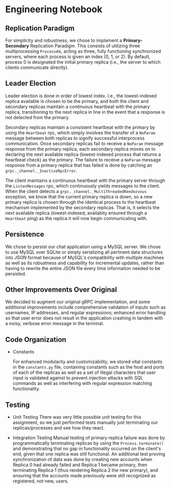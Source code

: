 # Engineering Notebook #

## Replication Paradigm ##
For simplicity and robustness, we chose to implement a **Primary-Secondary** Replication Paradigm. This consists of utilizing three multiprocessing `Process`es, acting as three, fully functioning synchronized servers, where each process is given an index (0, 1, or 2). By default, process 0 is designated the initial primary replica (i.e., the server to which clients communicate directly).

## Leader Election ##
Leader election is done in order of lowest index. I.e., the lowest-indexed replica available is chosen to be the primary, and both the client and secondary replicas maintain a continuous heartbeat with the primary replica, transitioning to the next replica in line in the event that a response is not detected from the primary.

Secondary replicas maintain a consistent heartbeat with the primary by using the `Heartbeat` rpc, which simply involves the transfer of a `NoParam` message between both replicas to signify successful interprocess communication. Once secondary replicas fail to receive a `NoParam` message response from the primary replica, each secondary replica moves on to declaring the next available replica (lowest-indexed process that returns a heartbeat check) as the primary. The failure to receive a `NoParam` message response from a primary replica that has failed is done by catching an `grpc._channel._InactiveRpcError`.

The client maintains a continuous heartbeat with the primary server through the `ListenMessages` rpc, which continuously yields messages to the client. When the client detects a `grpc._channel._MultiThreadedRendezvous` exception, we know that the current primary replica is down, so a new primary replica is chosen through the identical process to the heartbeat mechanism implemented by the secondary replicas. That is, it selects the next available replica (lowest-indexed; availabity ensured through a `Heartbeat` ping) as the replica it will now begin communicating with.

## Persistence ##
We chose to persist our chat application using a MySQL server. We chose to use MySQL over SQLite or simply serializing all pertinent data structures into JSON format because of MySQL's compatibility with multiple machines as well as its robustness and capability for incremental updates, rather than having to rewrite the entire JSON file every time information needed to be persisted.

## Other Improvements Over Original ##
We decided to augment our original gRPC implementation, and some additional improvements include comprehensive validation of inputs such as usernames, IP addresses, and regular expressions; enhanced error handling so that user error does not result in the application crashing in tandem with a noisy, verbose error message in the terminal.

## Code Organization ##
- Constants

    For enhanced modularity and customizability, we stored vital constants in the `constants.py` file, containing constants such as the host and ports of each of the replicas as well as a set of illegal characters that user input is validated against to prevent injection attacks with SQL commands as well as interfering with regular expression matching functionality.

## Testing ##
- Unit Testing
There was very little possible unit testing for this assignment, so we just performed tests manually just terminating our replicas/processes
and see how they react.

- Integration Testing
Manual testing of primary replica failure was done by programmatically terminating replicas by using the `Process.terminate()` and demonstrating that no gap in functionality occurred on the client's end, given that one replica was still functional. An additional test proving synchronization of data was done by creating new accounts when Replica 0 had already failed and Replica 1 became primary, then terminating Replica 1 (thus rendering Replica 2 the new primary), and ensuring that the accounts made previously were still recognized as registered, not new, users.